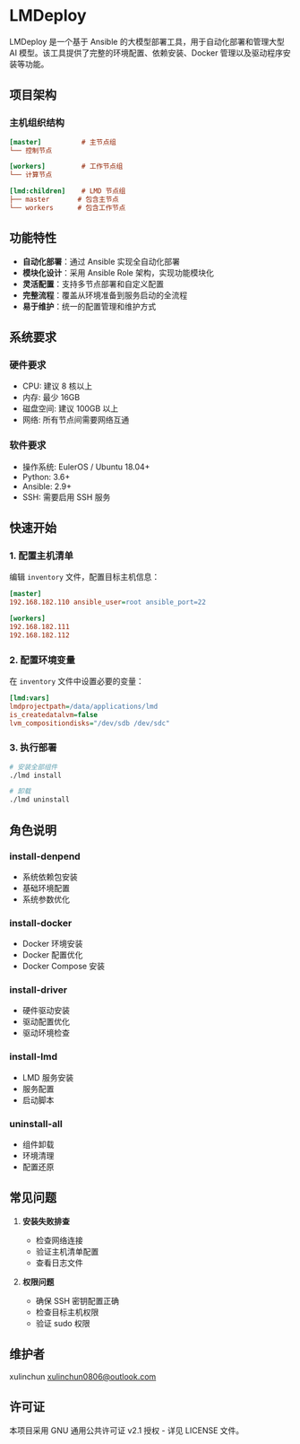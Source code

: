 # LMDeploy

LMDeploy 是一个基于 Ansible 的大模型部署工具，用于自动化部署和管理大型 AI 模型。该工具提供了完整的环境配置、依赖安装、Docker 管理以及驱动程序安装等功能。

## 项目架构

### 主机组织结构


```ini
[master]          # 主节点组
└── 控制节点

[workers]         # 工作节点组
└── 计算节点

[lmd:children]    # LMD 节点组
├── master       # 包含主节点
└── workers      # 包含工作节点
```

## 功能特性

- **自动化部署**：通过 Ansible 实现全自动化部署
- **模块化设计**：采用 Ansible Role 架构，实现功能模块化
- **灵活配置**：支持多节点部署和自定义配置
- **完整流程**：覆盖从环境准备到服务启动的全流程
- **易于维护**：统一的配置管理和维护方式

## 系统要求

### 硬件要求
- CPU: 建议 8 核以上
- 内存: 最少 16GB
- 磁盘空间: 建议 100GB 以上
- 网络: 所有节点间需要网络互通

### 软件要求
- 操作系统: EulerOS / Ubuntu 18.04+
- Python: 3.6+
- Ansible: 2.9+
- SSH: 需要启用 SSH 服务

## 快速开始

### 1. 配置主机清单
编辑 `inventory` 文件，配置目标主机信息：
```ini
[master]
192.168.182.110 ansible_user=root ansible_port=22

[workers]
192.168.182.111
192.168.182.112
```

### 2. 配置环境变量
在 `inventory` 文件中设置必要的变量：
```ini
[lmd:vars]
lmdprojectpath=/data/applications/lmd
is_createdatalvm=false
lvm_compositiondisks="/dev/sdb /dev/sdc"
```

### 3. 执行部署
```bash
# 安装全部组件
./lmd install

# 卸载
./lmd uninstall
```

## 角色说明

### install-denpend
- 系统依赖包安装
- 基础环境配置
- 系统参数优化

### install-docker
- Docker 环境安装
- Docker 配置优化
- Docker Compose 安装

### install-driver
- 硬件驱动安装
- 驱动配置优化
- 驱动环境检查

### install-lmd
- LMD 服务安装
- 服务配置
- 启动脚本

### uninstall-all
- 组件卸载
- 环境清理
- 配置还原

## 常见问题

1. **安装失败排查**
   - 检查网络连接
   - 验证主机清单配置
   - 查看日志文件

2. **权限问题**
   - 确保 SSH 密钥配置正确
   - 检查目标主机权限
   - 验证 sudo 权限

## 维护者

xulinchun <xulinchun0806@outlook.com>

## 许可证

本项目采用 GNU 通用公共许可证 v2.1 授权 - 详见 LICENSE 文件。